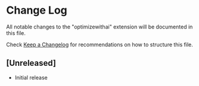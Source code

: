 # Change Log

All notable changes to the "optimizewithai" extension will be documented in this file.

Check [Keep a Changelog](http://keepachangelog.com/) for recommendations on how to structure this file.

## [Unreleased]

- Initial release